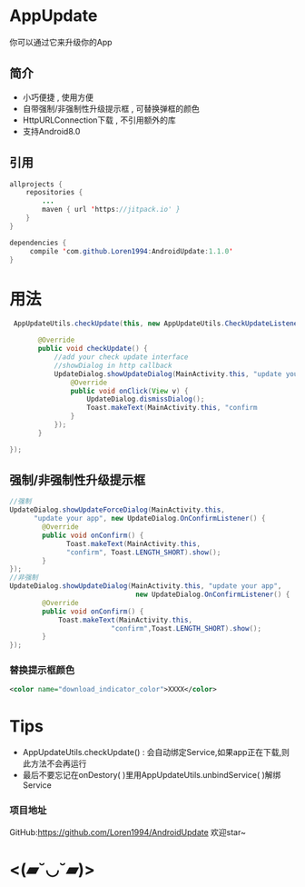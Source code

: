 # AppUpdate

你可以通过它来升级你的App

## 简介

* 小巧便捷 , 使用方便
* 自带强制/非强制性升级提示框 , 可替换弹框的颜色
* HttpURLConnection下载 , 不引用额外的库
* 支持Android8.0

## 引用

```Java
allprojects {
    repositories {
        ...
        maven { url 'https://jitpack.io' }
    }
}
```
~~~~Java
dependencies {
     compile 'com.github.Loren1994:AndroidUpdate:1.1.0'
}
~~~~

# 用法
```java
 AppUpdateUtils.checkUpdate(this, new AppUpdateUtils.CheckUpdateListener() {

       @Override
       public void checkUpdate() {
           //add your check update interface
           //showDialog in http callback
           UpdateDialog.showUpdateDialog(MainActivity.this, "update your App", new              View.OnClickListener() {
               @Override
               public void onClick(View v) {
                   UpdateDialog.dismissDialog(); 
                   Toast.makeText(MainActivity.this, "confirm                  button",Toast.LENGTH_SHORT).show();
               }
           });
       }

});
```
## 强制/非强制性升级提示框
```java
//强制
UpdateDialog.showUpdateForceDialog(MainActivity.this, 
      "update your app", new UpdateDialog.OnConfirmListener() {
        @Override
        public void onConfirm() {
              Toast.makeText(MainActivity.this, 
              "confirm", Toast.LENGTH_SHORT).show();
        }
});
//非强制
UpdateDialog.showUpdateDialog(MainActivity.this, "update your app", 
                               new UpdateDialog.OnConfirmListener() {
        @Override
        public void onConfirm() {
            Toast.makeText(MainActivity.this, 
                         "confirm",Toast.LENGTH_SHORT).show();
        }
});
```
### 替换提示框颜色

~~~~xml
<color name="download_indicator_color">XXXX</color>
~~~~

# Tips

* AppUpdateUtils.checkUpdate() :  会自动绑定Service,如果app正在下载,则此方法不会再运行
* 最后不要忘记在onDestory( )里用AppUpdateUtils.unbindService( )解绑Service

### 项目地址

GitHub:https://github.com/Loren1994/AndroidUpdate  欢迎star~




# <(▰˘◡˘▰)>


